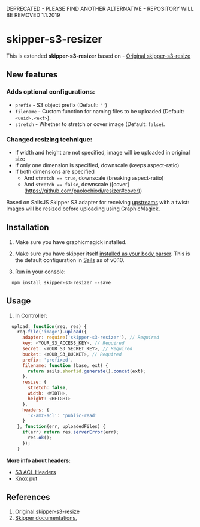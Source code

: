 DEPRECATED - PLEASE FIND ANOTHER ALTERNATIVE - REPOSITORY WILL BE REMOVED 1.1.2019

# skipper-s3-resizer

This is extended **skipper-s3-resizer**  based on - [Original skipper-s3-resize](https://github.com/basicinception/skipper-s3-resize "Original")

## New features

### Adds optional configurations: 

 - `prefix` - S3 object prefix (Default: `''`)
 - `filename` - Custom function for naming files to be uploaded (Default: `<uuid>.<ext>`).
 - `stretch` - Whether to stretch or cover image (Default: `false`).

### Changed resizing technique:

- If width and height are not specified, image will be uploaded in original size
- If only one dimension is specified, downscale (keeps aspect-ratio)
- If both dimensions are specified
  - And `stretch == true`, downscale (breaking aspect-ratio)
  - And `stretch == false`, downscale ([cover] (https://github.com/paolochiodi/resizer#cover))

Based on SailsJS Skipper S3 adapter for receiving [upstreams](https://github.com/balderdashy/skipper#what-are-upstreams) with a twist: Images will be resized before uploading using GraphicMagick.

## Installation

1. Make sure you have graphicmagick installed.
2. Make sure you have skipper itself [installed as your body parser](http://beta.sailsjs.org/#/documentation/concepts/Middleware?q=adding-or-overriding-http-middleware).  This is the default configuration in [Sails](https://github.com/balderdashy/sails) as of v0.10.

3. Run in your console: 
```
  npm install skipper-s3-resizer --save
```

## Usage
1. In Controller:
```javascript
  upload: function(req, res) {
    req.file('image').upload({
      adapter: require('skipper-s3-resizer'), // Required
      key: <YOUR_S3_ACCESS_KEY>, // Required
      secret: <YOUR_S3_SECRET_KEY>, // Required
      bucket: <YOUR_S3_BUCKET>, // Required
      prefix: 'prefixed',
      filename: function (base, ext) {
        return sails.shortid.generate().concat(ext);
      },
      resize: {
        stretch: false,
        width: <WIDTH>,
        height: <HEIGHT>
      },
      headers: { 
        'x-amz-acl': 'public-read'
      }
    }, function(err, uploadedFiles) {
      if(err) return res.serverError(err);
        res.ok();
      });
    }
```

**More info about headers:**
* [S3 ACL Headers](http://docs.aws.amazon.com/AmazonS3/latest/API/RESTObjectPUTacl.html#put-objectacl-acl-specific-request-headers)
* [Knox put](https://github.com/Automattic/knox#put)

## References
1. [Original skipper-s3-resize](https://github.com/basicinception/skipper-s3-resize "Original")
2. [Skipper documentations.](https://github.com/balderdashy/skipper#uploading-files-to-s3)

